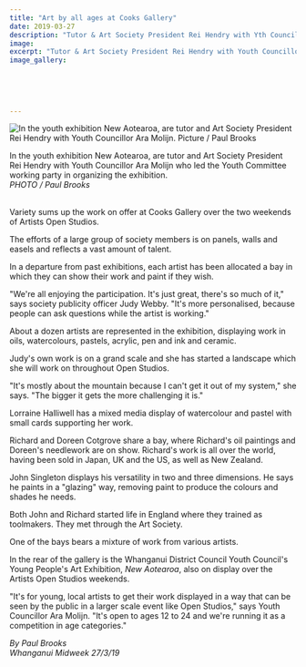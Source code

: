 ```yaml
---
title: "Art by all ages at Cooks Gallery"
date: 2019-03-27
description: "Tutor & Art Society President Rei Hendry with Yth Councillor Ara Molijn who led the working party organizing the exhibition..."
image: 
excerpt: "Tutor & Art Society President Rei Hendry with Youth Councillor Ara Molijn who led the Youth Committee working party in organizing the exhibition."
image_gallery:
    
    
    
    
    
---
```


<p><span><span><img src="https://www.nzherald.co.nz/resizer/1eKhV663JYW4SG4V4UmkPe4uZ4w=/620x617/smart/filters:quality(70)/arc-anglerfish-syd-prod-nzme.s3.amazonaws.com/public/2TL733GWKNGSLO5ODYLNGPSZGE.jpg" alt="In the youth exhibition New Aotearoa, are tutor and Art Society President Rei Hendry with Youth Councillor Ara Molijn. Picture / Paul Brooks" /></span></span></p>
<p><span><span>In the youth exhibition New Aotearoa, are tutor and Art Society President Rei Hendry with Youth Councillor Ara Molijn who led the Youth Committee working party in organizing the exhibition.</span><br /><em>PHOTO / Paul Brooks</em></span></p>
<p class="element element-paragraph"><br />Variety sums up the work on offer at Cooks Gallery over the two weekends of Artists Open Studios.</p>
<p class="element element-paragraph">The efforts of a large group of society members is on panels, walls and easels and reflects a vast amount of talent.</p>
<p class="element element-paragraph">In a departure from past exhibitions, each artist has been allocated a bay in which they can show their work and paint if they wish.</p>
<p class="element element-paragraph">"We're all enjoying the participation. It's just great, there's so much of it," says society publicity officer Judy Webby. "It's more personalised, because people can ask questions while the artist is working."</p>
<p class="element element-paragraph">About a dozen artists are represented in the exhibition, displaying work in oils, watercolours, pastels, acrylic, pen and ink and ceramic.</p>
<p class="element element-paragraph">Judy's own work is on a grand scale and she has started a landscape which she will work on throughout Open Studios.</p>
<p class="element element-paragraph">"It's mostly about the mountain because I can't get it out of my system," she says. "The bigger it gets the more challenging it is."</p>
<p class="element element-paragraph">Lorraine Halliwell has a mixed media display of watercolour and pastel with small cards supporting her work.</p>
<p class="element element-paragraph">Richard and Doreen Cotgrove share a bay, where Richard's oil paintings and Doreen's needlework are on show. Richard's work is all over the world, having been sold in Japan, UK and the US, as well as New Zealand.</p>
<p class="element element-paragraph">John Singleton displays his versatility in two and three dimensions. He says he paints in a "glazing" way, removing paint to produce the colours and shades he needs.</p>
<p class="element element-paragraph">Both John and Richard started life in England where they trained as toolmakers. They met through the Art Society.</p>
<p class="element element-paragraph">One of the bays bears a mixture of work from various artists.</p>
<p class="element element-paragraph">In the rear of the gallery is the Whanganui District Council Youth Council's Young People's Art Exhibition,&nbsp;<em>New Aotearoa</em>, also on display over the Artists Open Studios weekends.</p>
<p class="element element-paragraph">"It's for young, local artists to get their work displayed in a way that can be seen by the public in a larger scale event like Open Studios," says Youth Councillor Ara Molijn. "It's open to ages 12 to 24 and we're running it as a competition in age categories."</p>
<p><em>By Paul Brooks<br />Whanganui Midweek 27/3/19</em></p>

